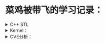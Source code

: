 # 菜鸡被带飞的学习记录：
<details>
<summary>C++ STL</summary>

2020/07/12

- 视频还有3、4个容器没看完
- 需要自己重写一遍
- 争取暑假前补完

</details>
<details>
<summary>Kernel：</summary>
2020/07/12 

- 感觉是一个漫长的过程，需要循环学习，第一次学以输入为主
- 第一轮 中断
</details>
<details>
<summary>CVE分析：</summary>

2020/07/12

- 本来想学VM逃逸，看的有些吃力，可能是姿势不够或者打开方式不正确
</details>